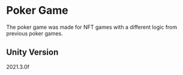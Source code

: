 # Poker Game

The poker game was made for NFT games with a different logic from previous poker games.

## Unity Version
2021.3.0f

